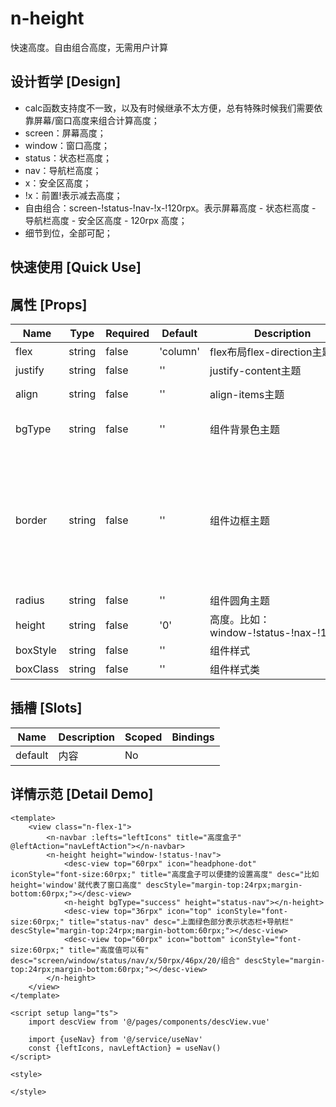 # n-height

快速高度。自由组合高度，无需用户计算

## 设计哲学 [Design]

- calc函数支持度不一致，以及有时候继承不太方便，总有特殊时候我们需要依靠屏幕/窗口高度来组合计算高度；
- screen：屏幕高度；
- window：窗口高度；
- status：状态栏高度；
- nav：导航栏高度；
- x：安全区高度；
- !x：前置!表示减去高度；
- 自由组合：screen-!status-!nav-!x-!120rpx。表示屏幕高度 - 状态栏高度 - 导航栏高度 - 安全区高度 - 120rpx 高度；
- 细节到位，全部可配；

## 快速使用 [Quick Use]



## 属性 [Props]

| Name | Type | Required | Default | Description | Choices |
| --- | --- | --- | --- | --- | --- |
| flex | string | false | 'column' | flex布局flex-direction主题 | row,row-reverse,column,column-reverse | 
| justify | string | false | '' | justify-content主题 | start,center,end,between,around | 
| align | string | false | '' | align-items主题 | start,center,end,stretch,baseline,self-auto,self-start,self-center,self-end,self-stretch,self-baseline,content-start,content-center,content-end,content-between,content-around,content-stretch | 
| bgType | string | false | '' | 组件背景色主题 | white,black,transparent,nav,default,primary,success,warning,error,custom,link,light,middle,dark,inverse,page,hover,hover-dark,mask,mask-dark,text,text-second,text-third,text-forth,text-inverse,text-place,text-disabled,border,border-light,border-middle,border-dark,none,gradient | 
| border | string | false | '' | 组件边框主题 | none,white,black,default,light,middle,dark,primary,success,warning,error,inverse,custom,link,text,text-second,text-third,text-forth,text-place,text-disabled,left-white,left-black,top-white,top-black,right-white,right-black,bottom-white,bottom-black,left-default,left-light,left-middle,left-dark,left-primary,left-success,left-warning,left-error,left-inverse,left-custom,left-link,left-text,left-text-second,left-text-third,left-text-forth,left-text-place,left-text-disabled,top-default,top-light,top-middle,top-dark,top-primary,top-success,top-warning,top-error,top-inverse,top-custom,top-link,top-text,top-text-second,top-text-third,top-text-forth,top-text-place,top-text-disabled,right-default,right-light,right-middle,right-dark,right-primary,right-success,right-warning,right-error,right-inverse,right-custom,right-link,right-text,right-text-second,right-text-third,right-text-forth,right-text-place,right-text-disabled,bottom-default,bottom-light,bottom-middle,bottom-dark,bottom-primary,bottom-success,bottom-warning,bottom-error,bottom-inverse,bottom-custom,bottom-link,bottom-text,bottom-text-second,bottom-text-third,bottom-text-forth,bottom-text-place,bottom-text-disabled | 
| radius | string | false | '' | 组件圆角主题 | ss,s,base,l,ll,loading,none | 
| height | string | false | '0' | 高度。比如：window-!status-!nax-!120rpx |  | 
| boxStyle | string | false | '' | 组件样式 |  | 
| boxClass | string | false | '' | 组件样式类 |  | 

## 插槽 [Slots]

| Name | Description | Scoped | Bindings |
| --- | --- | --- | --- |
| default | 内容 | No |  |

## 详情示范 [Detail Demo]



```vue
<template>
	<view class="n-flex-1">
		<n-navbar :lefts="leftIcons" title="高度盒子" @leftAction="navLeftAction"></n-navbar>
		<n-height height="window-!status-!nav">
			<desc-view top="60rpx" icon="headphone-dot" iconStyle="font-size:60rpx;" title="高度盒子可以便捷的设置高度" desc="比如height='window'就代表了窗口高度" descStyle="margin-top:24rpx;margin-bottom:60rpx;"></desc-view>
			<n-height bgType="success" height="status-nav"></n-height>
			<desc-view top="36rpx" icon="top" iconStyle="font-size:60rpx;" title="status-nav" desc="上面绿色部分表示状态栏+导航栏" descStyle="margin-top:24rpx;margin-bottom:60rpx;"></desc-view>
			<desc-view top="60rpx" icon="bottom" iconStyle="font-size:60rpx;" title="高度值可以有" desc="screen/window/status/nav/x/50rpx/46px/20/组合" descStyle="margin-top:24rpx;margin-bottom:60rpx;"></desc-view>
		</n-height>
	</view>
</template>

<script setup lang="ts">
	import descView from '@/pages/components/descView.vue'
	
	import {useNav} from '@/service/useNav'
	const {leftIcons, navLeftAction} = useNav()
</script>

<style>

</style>

```

<DemoFrame src="https://www.redou.vip/nprox/#/pages/box/height" />
